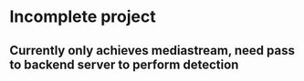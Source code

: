 # Incomplete project

## Currently only achieves mediastream, need pass to backend server to perform detection
